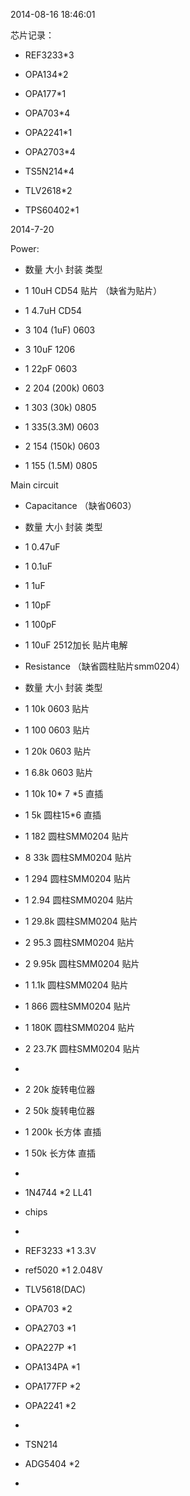 2014-08-16 18:46:01

芯片记录：
* REF3233*3
* OPA134*2
* OPA177*1
* OPA703*4
* OPA2241*1
* OPA2703*4
* TS5N214*4
* TLV2618*2



* TPS60402*1

2014-7-20

Power:
* 数量  大小     封装    类型  

* 1   10uH       CD54   贴片 （缺省为贴片）
* 1   4.7uH      CD54
* 3   104 (1uF)  0603    
* 3   10uF       1206    
* 1   22pF       0603
* 2   204 (200k) 0603
* 1   303 (30k)  0805
* 1   335(3.3M)  0603
* 2   154 (150k) 0603
* 1   155 (1.5M) 0805


Main circuit

* Capacitance    （缺省0603）
* 数量  大小     封装    类型  
* 1     0.47uF  
* 1     0.1uF
* 1     1uF      
* 1     10pF  
* 1     100pF
* 1     10uF     2512加长    贴片电解

* Resistance      （缺省圆柱贴片smm0204）
* 数量  大小     封装        类型  
* 1     10k      0603        贴片
* 1     100      0603        贴片
* 1     20k      0603        贴片
* 1     6.8k     0603        贴片
* 1     10k      10* 7 *5    直插
* 1     5k       圆柱15*6    直插
* 1     182      圆柱SMM0204 贴片
* 8     33k      圆柱SMM0204 贴片
* 1     294      圆柱SMM0204 贴片
* 1     2.94     圆柱SMM0204 贴片
* 1     29.8k    圆柱SMM0204 贴片
* 2     95.3     圆柱SMM0204 贴片
* 2     9.95k    圆柱SMM0204 贴片
* 1     1.1k     圆柱SMM0204 贴片
* 1     866      圆柱SMM0204 贴片
* 1     180K     圆柱SMM0204 贴片
* 2     23.7K    圆柱SMM0204 贴片



* 
* 2     20k      旋转电位器
* 2     50k      旋转电位器
* 1     200k     长方体      直插
* 1     50k      长方体      直插
* 
* 1N4744 *2     LL41

* chips
* 
* REF3233 *1      3.3V
* ref5020 *1      2.048V
* TLV5618(DAC)  
* OPA703 *2
* OPA2703 *1
* OPA227P *1
* OPA134PA *1
* OPA177FP *2
* OPA2241 *2

* 
* TSN214 
* ADG5404 *2
* 


